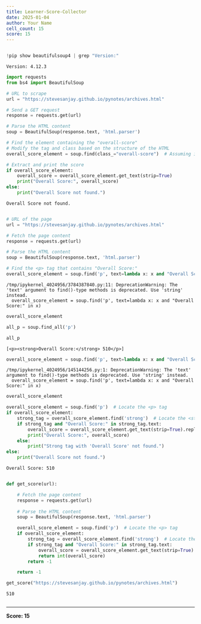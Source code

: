 ```yaml
---
title: Learner-Score-Collector
date: 2025-01-04
author: Your Name
cell_count: 15
score: 15
---
```


```python

```


```python
!pip show beautifulsoup4 | grep "Version:"
```

    Version: 4.12.3



```python
import requests
from bs4 import BeautifulSoup

# URL to scrape
url = "https://stevesanjay.github.io/pynotes/archives.html"

# Send a GET request
response = requests.get(url)

# Parse the HTML content
soup = BeautifulSoup(response.text, 'html.parser')

# Find the element containing the "overall-score"
# Modify the tag and class based on the structure of the HTML
overall_score_element = soup.find(class_="overall-score")  # Assuming it has this class

# Extract and print the score
if overall_score_element:
    overall_score = overall_score_element.get_text(strip=True)
    print("Overall Score:", overall_score)
else:
    print("Overall Score not found.")
```

    Overall Score not found.



```python

```


```python
# URL of the page
url = "https://stevesanjay.github.io/pynotes/archives.html"

# Fetch the page content
response = requests.get(url)

# Parse the HTML content
soup = BeautifulSoup(response.text, 'html.parser')

# Find the <p> tag that contains "Overall Score:"
overall_score_element = soup.find('p', text=lambda x: x and "Overall Score:" in x)
```

    /tmp/ipykernel_4024956/3784387840.py:11: DeprecationWarning: The 'text' argument to find()-type methods is deprecated. Use 'string' instead.
      overall_score_element = soup.find('p', text=lambda x: x and "Overall Score:" in x)



```python
overall_score_element
```


```python
all_p = soup.find_all('p')
```


```python
all_p
```




    [<p><strong>Overall Score:</strong> 510</p>]




```python
overall_score_element = soup.find('p', text=lambda x: x and "Overall Score:" in x)
```

    /tmp/ipykernel_4024956/145144256.py:1: DeprecationWarning: The 'text' argument to find()-type methods is deprecated. Use 'string' instead.
      overall_score_element = soup.find('p', text=lambda x: x and "Overall Score:" in x)



```python
overall_score_element
```


```python
overall_score_element = soup.find('p')  # Locate the <p> tag
if overall_score_element:
    strong_tag = overall_score_element.find('strong')  # Locate the <strong> tag inside <p>
    if strong_tag and "Overall Score:" in strong_tag.text:
        overall_score = overall_score_element.get_text(strip=True).replace("Overall Score:", "").strip()
        print("Overall Score:", overall_score)
    else:
        print("Strong tag with 'Overall Score' not found.")
else:
    print("Overall Score not found.")
```

    Overall Score: 510



```python

```


```python
def get_score(url):

    # Fetch the page content
    response = requests.get(url)
    
    # Parse the HTML content
    soup = BeautifulSoup(response.text, 'html.parser')

    overall_score_element = soup.find('p')  # Locate the <p> tag
    if overall_score_element:
        strong_tag = overall_score_element.find('strong')  # Locate the <strong> tag inside <p>
        if strong_tag and "Overall Score:" in strong_tag.text:
            overall_score = overall_score_element.get_text(strip=True).replace("Overall Score:", "").strip()
            return int(overall_score)
        return -1

    return -1    
```


```python
get_score("https://stevesanjay.github.io/pynotes/archives.html")
```




    510




```python

```


---
**Score: 15**
